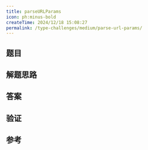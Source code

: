 ```yaml
---
title: parseURLParams
icon: ph:minus-bold
createTime: 2024/12/18 15:08:27
permalink: /type-challenges/medium/parse-url-params/
---
```


## 题目

## 解题思路

## 答案

## 验证

## 参考
